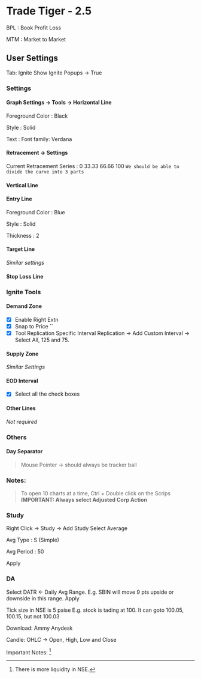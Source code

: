 


# Trade Tiger - 2.5

BPL
: Book Profit Loss

MTM
: Market to Market

## User Settings
Tab: Ignite
Show Ignite Popups -> True

### Settings
#### Graph Settings -> Tools -> Horizontal Line
Foreground Color
: Black

Style
: Solid

Text
: Font family: Verdana

#### Retracement -> Settings
Current Retracement Series
: 0
33.33
66.66
100
`We should be able to divide the curve into 3 parts`

#### Vertical Line

#### Entry Line
Foreground Color
: Blue

Style
: Solid

Thickness
: 2

#### Target Line
*Similar settings*

#### Stop Loss Line

### Ignite Tools
#### Demand Zone
- [X] Enable Right Extn
- [X] Snap to Price
``
- [X] Tool Replication
Specific Interval Replication -> Add Custom Interval -> Select All, 125 and 75.

#### Supply Zone
*Similar Settings*

#### EOD Interval
- [X] Select all the check boxes

#### Other Lines
*Not required*

### Others
#### Day Separator
> Mouse Pointer -> should always be tracker ball

### Notes:
> To open 10 charts at a time, Ctrl + Double click on the Scrips
> **IMPORTANT: Always select Adjusted Corp Action**

### Study
Right Click -> Study -> Add Study
Select Average

Avg Type
: S (Simple)

Avg Period
: 50

Apply

### DA
Select DATR <- Daily Avg Range.  E.g. SBIN will move 9 pts upside or downside in this range.
Apply


Tick size in NSE is 5 paise
E.g. stock is tading at 100.  It can goto 100.05, 100.15, but not 100.03


Download:
Ammy
Anydesk


Candle:
OHLC -> Open, High, Low and Close



Important Notes: [^1]
[^1]: There is more liquidity in NSE.

<!--stackedit_data:
eyJoaXN0b3J5IjpbLTgwNjUyNjc2OCwtMjExMjA0NzYxOCwtMT
c0MjY5NjU0M119
-->